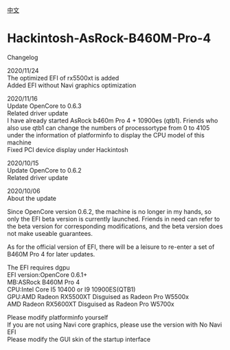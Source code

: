[中文](https://github.com/franocisgar/Hackintosh-AsRock-B460M-Pro-4/blob/master/README.md)
# Hackintosh-AsRock-B460M-Pro-4  
  
  
Changelog

2020/11/24  
The optimized EFI of rx5500xt is added  
Added EFI without Navi graphics optimization  
  
2020/11/16  
Update OpenCore to 0.6.3  
Related driver update  
I have already started AsRock b460m Pro 4 + 10900es (qtb1). Friends who also use qtb1 can change the numbers of processortype from 0 to 4105 under the information of platforminfo to display the CPU model of this machine  
Fixed PCI device display under Hackintosh  

2020/10/15  
Update OpenCore to 0.6.2  
Related driver update  
  
  
2020/10/06  
About the update  

Since OpenCore version 0.6.2, the machine is no longer in my hands, so only the EFI beta version is currently launched. Friends in need can refer to the beta version for corresponding modifications, and the beta version does not make useable guarantees.
  
As for the official version of EFI, there will be a leisure to re-enter a set of B460M Pro 4 for later updates.
  
The EFI requires dgpu  
EFI version:OpenCore 0.6.1+  
MB:ASRock B460M Pro 4  
CPU:Intel Core I5 10400 or I9 10900ES(QTB1)  
GPU:AMD Radeon RX5500XT Disguised as Radeon Pro W5500x  
AMD Radeon RX5600XT Disguised as Radeon Pro W5700x  

Please modify platforminfo yourself  
If you are not using Navi core graphics, please use the version with No Navi EFI  
Please modify the GUI skin of the startup interface
